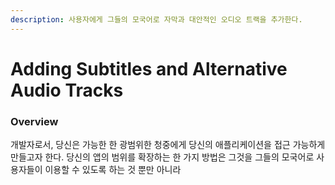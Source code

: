 ```yaml
---
description: 사용자에게 그들의 모국어로 자막과 대안적인 오디오 트랙을 추가한다.
---
```


# Adding Subtitles and Alternative Audio Tracks

### Overview

개발자로서, 당신은 가능한 한 광범위한 청중에게 당신의 애플리케이션을 접근 가능하게 만들고자 한다. 당신의 앱의 범위를 확장하는 한 가지 방법은 그것을 그들의 모국어로 사용자들이 이용할 수 있도록 하는 것 뿐만 아니라 


